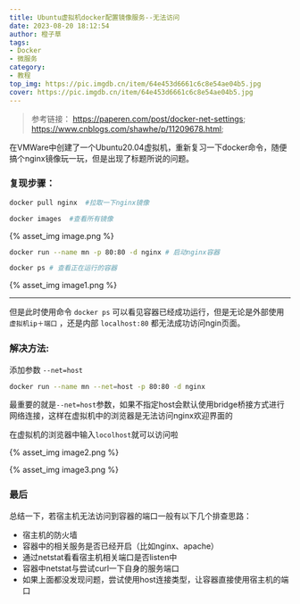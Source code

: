 ```yaml
---
title: Ubuntu虚拟机docker配置镜像服务--无法访问
date: 2023-08-20 18:12:54
author: 橙子草
tags:
- Docker
- 微服务
category:
- 教程
top_img: https://pic.imgdb.cn/item/64e453d6661c6c8e54ae04b5.jpg
cover: https://pic.imgdb.cn/item/64e453d6661c6c8e54ae04b5.jpg
---
```


> 参考链接：
https://paperen.com/post/docker-net-settings;
https://www.cnblogs.com/shawhe/p/11209678.html;

在VMWare中创建了一个Ubuntu20.04虚拟机，重新复习一下docker命令，随便搞个nginx镜像玩一玩，但是出现了标题所说的问题。

### 复现步骤：

```bash
docker pull nginx  #拉取一下nginx镜像
```

```bash
docker images  #查看所有镜像
```

{% asset_img image.png %}

```bash
docker run --name mn -p 80:80 -d nginx # 启动nginx容器
```
```bash
docker ps # 查看正在运行的容器
```

{% asset_img image1.png %}

--- 

但是此时使用命令 `docker ps` 可以看见容器已经成功运行，但是无论是外部使用 `虚拟机ip＋端口` ，还是内部 `localhost:80` 都无法成功访问ngin页面。

### 解决方法:

添加参数 `--net=host`

```bash
docker run --name mn --net=host -p 80:80 -d nginx
```
最重要的就是`--net=host`参数，如果不指定host会默认使用bridge桥接方式进行网络连接，这样在虚拟机中的浏览器是无法访问nginx欢迎界面的

在虚拟机的浏览器中输入`locolhost`就可以访问啦

{% asset_img image2.png %}

{% asset_img image3.png %}

### 最后

总结一下，若宿主机无法访问到容器的端口一般有以下几个排查思路：

- 宿主机的防火墙
- 容器中的相关服务是否已经开启（比如nginx、apache）
- 通过netstat看看宿主机相关端口是否listen中
- 容器中netstat与尝试curl一下自身的服务端口
- 如果上面都没发现问题，尝试使用host连接类型，让容器直接使用宿主机的端口